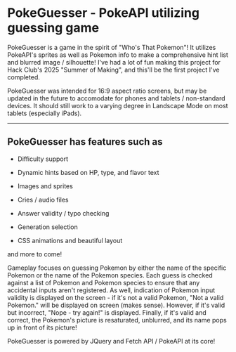 # PokeGuesser - PokeAPI utilizing guessing game  

PokeGuesser is a game in the spirit of "Who's That Pokemon"! It utilizes PokeAPI's sprites as well as Pokemon info to make a comprehensive hint list and blurred image / silhouette! I've had a lot of fun making this project for Hack Club's 2025 "Summer of Making", and this'll be the first project I've completed.  

PokeGuesser was intended for 16:9 aspect ratio screens, but may be updated in the future to accomodate for phones and tablets / non-standard devices. It should still work to a varying degree in Landscape Mode on most tablets (especially iPads).

---  

## PokeGuesser has features such as  

- Difficulty support

- Dynamic hints based on HP, type, and flavor text  

- Images and sprites

- Cries / audio files

- Answer validity / typo checking

- Generation selection

- CSS animations and beautiful layout  

and more to come!

Gameplay focuses on guessing Pokemon by either the name of the specific Pokemon or the name of the Pokemon species. Each guess is checked against a list of Pokemon and Pokemon species to ensure that any accidental inputs aren't registered. As well, indication of Pokemon input validity is displayed on the screen - if it's not a valid Pokemon, "Not a valid Pokemon." will be displayed on screen (makes sense). However, if it's valid but incorrect, "Nope - try again!" is displayed. Finally, if it's valid and correct, the Pokemon's picture is resaturated, unblurred, and its name pops up in front of its picture!  

PokeGuesser is powered by JQuery and Fetch API / PokeAPI at its core!
